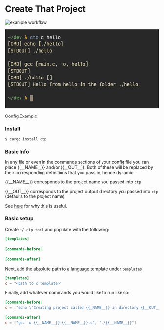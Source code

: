 # Create That Project

![example workflow](https://github.com/willdoescode/ctp/actions/workflows/rust.yml/badge.svg)

![example](./assets/example.png)

[Config Example](./.ctp.toml.example)

### Install

```console
$ cargo install ctp
```

### Basic Info

In any file or even in the commands sections of your config file you can place {{\_\_NAME\_\_}} and/or {{\_\_OUT\_\_}}. Both of these will be replaced by their corresponding definitions that you pass in, hence dynamic.

{{\_\_NAME\_\_}} corresponds to the project name you passed into `ctp`

{{\_\_OUT\_\_}} corresponds to the project output directory you passed into `ctp` (defaults to the project name)

See [here](https://github.com/willdoescode/ctp/blob/main/proj-example/main.c) for why this is useful.

### Basic setup

Create `~/.ctp.toml` and populate with the following:

```toml
[templates]

[commands-before]

[commands-after]
```

Next, add the absolute path to a language template under `templates`

```toml
[templates]
c = "<path to c template>"
```

Finally, add whatever commands you would like to run like so:

```toml
[commands-before]
c = ["echo \"Creating project called {{_NAME__}} in directory {{__OUT__}}\""]

[commands-after]
c = ["gcc -o {{__NAME__}} {{__NAME__}}.c", "./{{__NAME__}}"]
```
